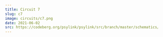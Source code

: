 ```yaml
---
title: Circuit 7
slug: c7
image: circuits/c7.png
date: 2021-06-02
src: https://codeberg.org/psylink/psylink/src/branch/master/schematics/circuit7.sch
---
```

